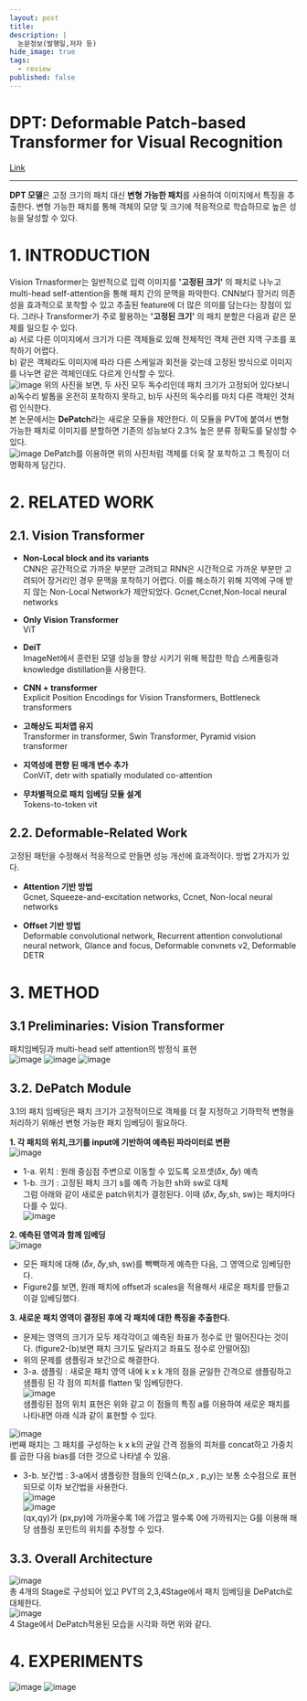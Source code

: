 ```yaml
---
layout: post
title: 
description: |
  논문정보(발행일,저자 등)
hide_image: true
tags:
  - review
published: false
---
```


# DPT: Deformable Patch-based Transformer for Visual Recognition
[Link](https://arxiv.org/abs/2107.14467)
* * *
**DPT 모델**은 고정 크기의 패치 대신 **변형 가능한 패치**를 사용하여 이미지에서 특징을 추출한다. 변형 가능한 패치를 통해
객체의 모양 및 크기에 적응적으로 학습하므로 높은 성능을 달성할 수 있다.

# 1. INTRODUCTION
Vision Trnasformer는 일반적으로 입력 이미지를 **'고정된 크기'** 의 패치로 나누고 multi-head self-attention을 통해 
패치 간의 문맥을 파악한다. CNN보다 장거리 의존성을 효과적으로 포착할 수 있고 추출된 feature에 더 많은 의미를 담는다는 장점이 있다.
그러나 Transformer가 주로 활용하는 **'고정된 크기'** 의 패치 분할은 다음과 같은 문제를 일으킬 수 있다.   
a) 서로 다른 이미지에서 크기가 다른 객체들로 있해 전체적인 객체 관련 지역 구조를 포착하기 어렵다.   
b) 같은 객체라도 이미지에 따라 다른 스케일과 회전을 갖는데 고정된 방식으로 이미지를 나누면 같은 객체인데도 다르게 인식할 수 있다.   
![image](https://user-images.githubusercontent.com/69246778/237038936-99a4b878-281d-4f7a-a1fd-adfc1de32420.png)
위의 사진을 보면, 두 사진 모두 독수리인데 패치 크기가 고정되어 있다보니 a)독수리 발톱을 온전히 포착하지 못하고, b)두 사진의 독수리를 
마치 다른 객체인 것처럼 인식한다.   
본 논문에서는 **DePatch**라는 새로운 모듈을 제안한다. 이 모듈을 PVT에 붙여서 변형 가능한 패치로 이미지를 분할하면 기존의 성능보다
2.3% 높은 분류 정확도를 달성할 수 있다.   
![image](https://user-images.githubusercontent.com/69246778/237039006-1905f92a-5c18-47b2-8d80-672e8e2ae917.png)
DePatch를 이용하면 위의 사진처럼 객체를 더욱 잘 포착하고 그 특징이 더 명확하게 담긴다. 



# 2. RELATED WORK
## 2.1. Vision Transformer
* **Non-Local block and its variants**   
CNN은 공간적으로 가까운 부분만 고려되고 RNN은 시간적으로 가까운 부분만 고려되어 장거리인 경우 문맥을 포착하기 어렵다. 
이를 해소하기 위해 지역에 구애 받지 않는 Non-Local Network가 제안되었다. Gcnet,Ccnet,Non-local neural networks   
   
* **Only Vision Transformer**   
ViT
   
* **DeiT**   
ImageNet에서 훈련된 모델 성능을 향상 시키기 위해 복잡한 학습 스케줄링과 knowledge distillation을 사용한다.   
   
* **CNN + transformer**   
Explicit Position Encodings for Vision Transformers, Bottleneck transformers   
   
* **고해상도 피처맵 유지**   
Transformer in transformer, Swin Transformer, Pyramid vision transformer   
   
* **지역성에 편향 된 매개 변수 추가**   
ConViT, detr with spatially modulated co-attention   
   
* **무차별적으로 패치 임베딩 모듈 설계**   
Tokens-to-token vit   

## 2.2. Deformable-Related Work
고정된 패턴을 수정해서 적응적으로 만들면 성능 개선에 효과적이다. 방법 2가지가 있다.   
* **Attention 기반 방법**   
Gcnet, Squeeze-and-excitation networks, Ccnet, Non-local neural networks   
   
* **Offset 기반 방법**   
Deformable convolutional network, Recurrent attention convolutional neural network, Glance and focus, Deformable convnets v2, Deformable DETR

# 3. METHOD
## 3.1 Preliminaries: Vision Transformer
패치임베딩과 multi-head self attention의 방정식 표현   
![image](https://github.com/Udayeon/Udayeon.github.io/assets/69246778/06343b97-d382-4efc-a870-061d0f5cef06)
![image](https://github.com/Udayeon/Udayeon.github.io/assets/69246778/c5b754d5-3f93-4b0b-84f1-f30860636a5a)
![image](https://github.com/Udayeon/Udayeon.github.io/assets/69246778/3867b034-73c5-4248-9316-543c2cb1c482)

## 3.2. DePatch Module
3.1의 패치 임베딩은 패치 크기가 고정적이므로 객체를 더 잘 지정하고 기하학적 변형을 처리하기 위해선 변형 가능한 패치 임베딩이 필요하다.   
   
**1. 각 패치의 위치,크기를 input에 기반하여 예측된 파라미터로 변환**   
![image](https://github.com/Udayeon/Udayeon.github.io/assets/69246778/9f7072e7-b756-41d4-b295-6d37ae2a3173)   
* 1-a. 위치 : 원래 중심점 주변으로 이동할 수 있도록 오프셋(𝛿𝑥, 𝛿𝑦) 예측   
* 1-b. 크기 : 고정된 패치 크기 s를 예측 가능한 sh와 sw로 대체   
그럼 아래와 같이 새로운 patch위치가 결정된다. 이때 (𝛿𝑥, 𝛿𝑦,sh, sw)는 패치마다 다를 수 있다.   
![image](https://github.com/Udayeon/Udayeon.github.io/assets/69246778/7eaa0772-8152-42c4-b5b5-fd57fd63416a)   
   
**2. 예측된 영역과 함께 임베딩**   
![image](https://github.com/Udayeon/Udayeon.github.io/assets/69246778/6193a70c-1095-433b-aed9-42ae3eb10939)   
* 모든 패치에 대해 (𝛿𝑥, 𝛿𝑦,sh, sw)를 빽빽하게 예측한 다음, 그 영역으로 임베딩한다.   
* Figure2를 보면, 원래 패치에 offset과 scales을 적용해서 새로운 패치를 만들고 이걸 임베딩했다.   
   
**3. 새로운 패치 영역이 결정된 후에 각 패치에 대한 특징을 추출한다.**   
* 문제는 영역의 크기가 모두 제각각이고 예측된 좌표가 정수로 안 떨어진다는 것이다. (figure2-(b)보면 패치 크기도 달라지고 좌표도 정수로 안떨어짐)   
* 위의 문제를 샘플링과 보간으로 해결한다.   
* 3-a. 샘플링 : 새로운 패치 영역 내에 k x k 개의 점을 균일한 간격으로 샘플링하고 샘플링 된 각 점의 피처를 flatten 및 임베딩한다.   
![image](https://github.com/Udayeon/Udayeon.github.io/assets/69246778/3f1f3a10-47d8-46fb-b1b2-e0bf7e631c5e)   
샘플링된 점의 위치 표현은 위와 같고 이 점들의 특징 a를 이용하여 새로운 패치를 나타내면 아래 식과 같이 표현할 수 있다.   
   
![image](https://github.com/Udayeon/Udayeon.github.io/assets/69246778/141f6f64-35e3-45e9-876b-a0cb7b8913e2)   
i번째 패치는 그 패치를 구성하는 k x k의 균일 간격 점들의 피처를 concat하고 가중치를 곱한 다음 bias를 더한 것으로 나타낼 수 있음.   
   
* 3-b. 보간법 : 3-a에서 샘플링한 점들의 인덱스(p_x , p_y)는 보통 소수점으로 표현되므로 이차 보간법을 사용한다.   
![image](https://github.com/Udayeon/Udayeon.github.io/assets/69246778/6493d505-32dd-4173-807e-0625cb89f926)      
![image](https://github.com/Udayeon/Udayeon.github.io/assets/69246778/e6095842-ee03-48ce-99d5-2cbd18dc56d8)   
(qx,qy)가 (px,py)에 가까울수록 1에 가깝고 멀수록 0에 가까워지는 G를 이용해 해당 샘플링 포인트의 위치를 추정할 수 있다.   
   
## 3.3.  Overall Architecture
![image](https://github.com/Udayeon/Udayeon.github.io/assets/69246778/1224b890-1626-4cf0-ba3b-64002b5136c3)   
총 4개의 Stage로 구성되어 있고 PVT의 2,3,4Stage에서 패치 임베딩을 DePatch로 대체한다.   
![image](https://github.com/Udayeon/Udayeon.github.io/assets/69246778/a5e63cfb-035b-4519-a4d1-18edc73edf34)   
4 Stage에서 DePatch적용된 모습을 시각화 하면 위와 같다. 

   
# 4. EXPERIMENTS
![image](https://github.com/Udayeon/Udayeon.github.io/assets/69246778/7540f3cc-160d-493e-948b-bf967d654e07)
![image](https://github.com/Udayeon/Udayeon.github.io/assets/69246778/7f4aa371-1ba0-4f78-aaa6-5d1aefc7f0d6)

